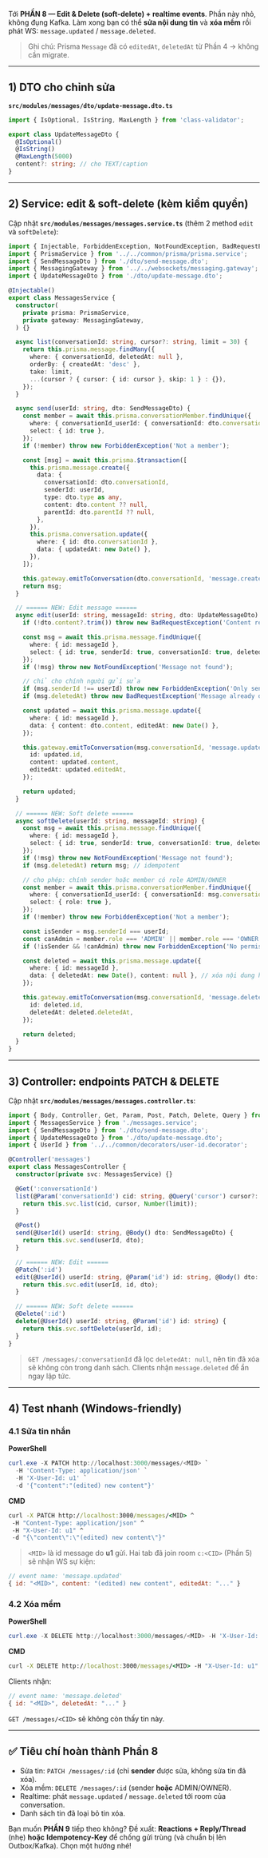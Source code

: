 Tới **PHẦN 8 — Edit & Delete (soft-delete) + realtime events**. Phần này nhỏ, không đụng Kafka. Làm xong bạn có thể **sửa nội dung tin** và **xóa mềm** rồi phát WS: `message.updated` / `message.deleted`.

> Ghi chú: Prisma `Message` đã có `editedAt`, `deletedAt` từ Phần 4 → không cần migrate.

---

## 1) DTO cho chỉnh sửa

**`src/modules/messages/dto/update-message.dto.ts`**

```ts
import { IsOptional, IsString, MaxLength } from 'class-validator';

export class UpdateMessageDto {
  @IsOptional()
  @IsString()
  @MaxLength(5000)
  content?: string; // cho TEXT/caption
}
```

---

## 2) Service: edit & soft-delete (kèm kiểm quyền)

Cập nhật **`src/modules/messages/messages.service.ts`** (thêm 2 method `edit` và `softDelete`):

```ts
import { Injectable, ForbiddenException, NotFoundException, BadRequestException } from '@nestjs/common';
import { PrismaService } from '../../common/prisma/prisma.service';
import { SendMessageDto } from './dto/send-message.dto';
import { MessagingGateway } from '../../websockets/messaging.gateway';
import { UpdateMessageDto } from './dto/update-message.dto';

@Injectable()
export class MessagesService {
  constructor(
    private prisma: PrismaService,
    private gateway: MessagingGateway,
  ) {}

  async list(conversationId: string, cursor?: string, limit = 30) {
    return this.prisma.message.findMany({
      where: { conversationId, deletedAt: null },
      orderBy: { createdAt: 'desc' },
      take: limit,
      ...(cursor ? { cursor: { id: cursor }, skip: 1 } : {}),
    });
  }

  async send(userId: string, dto: SendMessageDto) {
    const member = await this.prisma.conversationMember.findUnique({
      where: { conversationId_userId: { conversationId: dto.conversationId, userId } },
      select: { id: true },
    });
    if (!member) throw new ForbiddenException('Not a member');

    const [msg] = await this.prisma.$transaction([
      this.prisma.message.create({
        data: {
          conversationId: dto.conversationId,
          senderId: userId,
          type: dto.type as any,
          content: dto.content ?? null,
          parentId: dto.parentId ?? null,
        },
      }),
      this.prisma.conversation.update({
        where: { id: dto.conversationId },
        data: { updatedAt: new Date() },
      }),
    ]);

    this.gateway.emitToConversation(dto.conversationId, 'message.created', { message: msg });
    return msg;
  }

  // ====== NEW: Edit message ======
  async edit(userId: string, messageId: string, dto: UpdateMessageDto) {
    if (!dto.content?.trim()) throw new BadRequestException('Content required');

    const msg = await this.prisma.message.findUnique({
      where: { id: messageId },
      select: { id: true, senderId: true, conversationId: true, deletedAt: true },
    });
    if (!msg) throw new NotFoundException('Message not found');

    // chỉ cho chính người gửi sửa
    if (msg.senderId !== userId) throw new ForbiddenException('Only sender can edit');
    if (msg.deletedAt) throw new BadRequestException('Message already deleted');

    const updated = await this.prisma.message.update({
      where: { id: messageId },
      data: { content: dto.content, editedAt: new Date() },
    });

    this.gateway.emitToConversation(msg.conversationId, 'message.updated', {
      id: updated.id,
      content: updated.content,
      editedAt: updated.editedAt,
    });

    return updated;
  }

  // ====== NEW: Soft delete ======
  async softDelete(userId: string, messageId: string) {
    const msg = await this.prisma.message.findUnique({
      where: { id: messageId },
      select: { id: true, senderId: true, conversationId: true, deletedAt: true },
    });
    if (!msg) throw new NotFoundException('Message not found');
    if (msg.deletedAt) return msg; // idempotent

    // cho phép: chính sender hoặc member có role ADMIN/OWNER
    const member = await this.prisma.conversationMember.findUnique({
      where: { conversationId_userId: { conversationId: msg.conversationId, userId } },
      select: { role: true },
    });
    if (!member) throw new ForbiddenException('Not a member');

    const isSender = msg.senderId === userId;
    const canAdmin = member.role === 'ADMIN' || member.role === 'OWNER';
    if (!isSender && !canAdmin) throw new ForbiddenException('No permission to delete');

    const deleted = await this.prisma.message.update({
      where: { id: messageId },
      data: { deletedAt: new Date(), content: null }, // xóa nội dung hiển thị
    });

    this.gateway.emitToConversation(msg.conversationId, 'message.deleted', {
      id: deleted.id,
      deletedAt: deleted.deletedAt,
    });

    return deleted;
  }
}
```

---

## 3) Controller: endpoints PATCH & DELETE

Cập nhật **`src/modules/messages/messages.controller.ts`**:

```ts
import { Body, Controller, Get, Param, Post, Patch, Delete, Query } from '@nestjs/common';
import { MessagesService } from './messages.service';
import { SendMessageDto } from './dto/send-message.dto';
import { UpdateMessageDto } from './dto/update-message.dto';
import { UserId } from '../../common/decorators/user-id.decorator';

@Controller('messages')
export class MessagesController {
  constructor(private svc: MessagesService) {}

  @Get(':conversationId')
  list(@Param('conversationId') cid: string, @Query('cursor') cursor?: string, @Query('limit') limit = 30) {
    return this.svc.list(cid, cursor, Number(limit));
  }

  @Post()
  send(@UserId() userId: string, @Body() dto: SendMessageDto) {
    return this.svc.send(userId, dto);
  }

  // ====== NEW: Edit ======
  @Patch(':id')
  edit(@UserId() userId: string, @Param('id') id: string, @Body() dto: UpdateMessageDto) {
    return this.svc.edit(userId, id, dto);
  }

  // ====== NEW: Soft delete ======
  @Delete(':id')
  delete(@UserId() userId: string, @Param('id') id: string) {
    return this.svc.softDelete(userId, id);
  }
}
```

> `GET /messages/:conversationId` đã lọc `deletedAt: null`, nên tin đã xóa sẽ không còn trong danh sách. Clients nhận `message.deleted` để ẩn ngay lập tức.

---

## 4) Test nhanh (Windows-friendly)

### 4.1 Sửa tin nhắn

**PowerShell**

```powershell
curl.exe -X PATCH http://localhost:3000/messages/<MID> `
  -H 'Content-Type: application/json' `
  -H 'X-User-Id: u1' `
  -d '{"content":"(edited) new content"}'
```

**CMD**

```bat
curl -X PATCH http://localhost:3000/messages/<MID> ^
 -H "Content-Type: application/json" ^
 -H "X-User-Id: u1" ^
 -d "{\"content\":\"(edited) new content\"}"
```

> `<MID>` là id message do **u1** gửi.
> Hai tab đã join room `c:<CID>` (Phần 5) sẽ nhận WS sự kiện:

```js
// event name: 'message.updated'
{ id: "<MID>", content: "(edited) new content", editedAt: "..." }
```

### 4.2 Xóa mềm

**PowerShell**

```powershell
curl.exe -X DELETE http://localhost:3000/messages/<MID> -H 'X-User-Id: u1'
```

**CMD**

```bat
curl -X DELETE http://localhost:3000/messages/<MID> -H "X-User-Id: u1"
```

Clients nhận:

```js
// event name: 'message.deleted'
{ id: "<MID>", deletedAt: "..." }
```

`GET /messages/<CID>` sẽ không còn thấy tin này.

---

## ✅ Tiêu chí hoàn thành Phần 8

* Sửa tin: `PATCH /messages/:id` (chỉ **sender** được sửa, không sửa tin đã xóa).
* Xóa mềm: `DELETE /messages/:id` (sender **hoặc** ADMIN/OWNER).
* Realtime: phát `message.updated` / `message.deleted` tới room của conversation.
* Danh sách tin đã loại bỏ tin xóa.

Bạn muốn **PHẦN 9** tiếp theo không? Đề xuất: **Reactions + Reply/Thread** (nhẹ) **hoặc** **Idempotency-Key** để chống gửi trùng (và chuẩn bị lên Outbox/Kafka). Chọn một hướng nhé!
